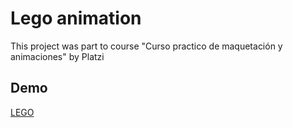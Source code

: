 # Lego animation

This project was part to course "Curso practico de maquetación y animaciones" by Platzi

## Demo
[LEGO](https://andresalvarezb.github.io/lego-animation/)